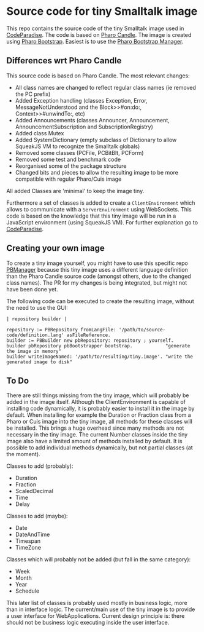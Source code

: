 # Source code for tiny Smalltalk image

This repo contains the source code of the tiny Smalltalk image used in [CodeParadise](https://github.com/ErikOnBike/CodeParadise). The code is based on [Pharo Candle](https://github.com/carolahp/PharoCandleSrc). The image is created using [Pharo Bootstrap](https://github.com/carolahp/pharo). Easiest is to use the [Pharo Bootstrap Manager](https://github.com/carolahp/PBManager).

## Differences wrt Pharo Candle

This source code is based on Pharo Candle. The most relevant changes:
* All class names are changed to reflect regular class names (ie removed the PC prefix)
* Added Exception handling (classes Exception, Error, MessageNotUnderstood and the Block>>#on:do:, Context>>#unwindTo:, etc)
* Added Announcements (classes Announcer, Announcement, AnnouncementSubscription and SubscriptionRegistry)
* Added class Mutex
* Added SystemDictionary (empty subclass of Dictionary to allow SqueakJS VM to recognize the Smalltalk globals)
* Removed some classes (PCFile, PCBitBlt, PCForm)
* Removed some test and benchmark code
* Reorganised some of the package structure
* Changed bits and pieces to allow the resulting image to be more compatible with regular Pharo/Cuis image

All added Classes are 'minimal' to keep the image tiny.

Furthermore a set of classes is added to create a `ClientEnvironment` which allows to communicate with a `ServerEnvironment` using WebSockets. This code is based on the knowledge that this tiny image will be run in a JavaScript environment (using SqueakJS VM). For further explanation go to [CodeParadise](https://github.com/ErikOnBike/CodeParadise).

## Creating your own image

To create a tiny image yourself, you might have to use this specific repo [PBManager](https://github.com/ErikOnBike/PBManager) because this tiny image uses a different language definition than the Pharo Candle source code (amongst others, due to the changed class names). The PR for my changes is being integrated, but might not have been done yet.

The following code can be executed to create the resulting image, without the need to use the GUI:
```Smalltalk
| repository builder |

repository := PBRepository fromLangFile: '/path/to/source-code/definition.lang' asFileReference.
builder := PBBuilder new pbRepository: repository ; yourself.
builder pbRepository pbBootstrapper bootstrap.            "generate the image in memory"
builder writeImageNamed: '/path/to/resulting/tiny.image'. "write the generated image to disk"
```

## To Do

There are still things missing from the tiny image, which will probably be added in the image itself. Although the ClientEnvironment is capable of installing code dynamically, it is probably easier to install it in the image by default. When installing for example the Duration or Fraction class from a Pharo or Cuis image into the tiny image, all methods for these classes will be installed. This brings a huge overhead since many methods are not necessary in the tiny image. The current Number classes inside the tiny image also have a limited amount of methods installed by default. It is possible to add individual methods dynamically, but not partial classes (at the moment).

Classes to add (probably):
* Duration
* Fraction
* ScaledDecimal
* Time
* Delay

Classes to add (maybe):
* Date
* DateAndTime
* Timespan
* TimeZone

Classes which will probably not be added (but fall in the same category):
* Week
* Month
* Year
* Schedule

This later list of classes is probably used mostly in business logic, more than in interface logic. The current/main use of the tiny image is to provide a user interface for WebApplications. Current design principle is: there should not be business logic executing inside the user interface.
